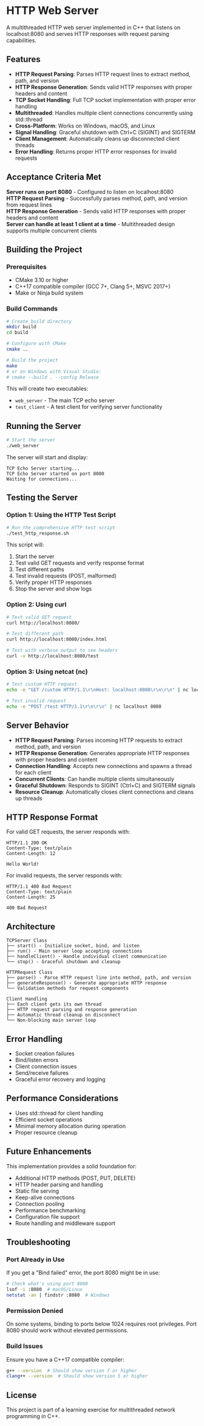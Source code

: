 # HTTP Web Server

A multithreaded HTTP web server implemented in C++ that listens on localhost:8080 and serves HTTP responses with request parsing capabilities.

## Features

- **HTTP Request Parsing**: Parses HTTP request lines to extract method, path, and version
- **HTTP Response Generation**: Sends valid HTTP responses with proper headers and content
- **TCP Socket Handling**: Full TCP socket implementation with proper error handling
- **Multithreaded**: Handles multiple client connections concurrently using std::thread
- **Cross-Platform**: Works on Windows, macOS, and Linux
- **Signal Handling**: Graceful shutdown with Ctrl+C (SIGINT) and SIGTERM
- **Client Management**: Automatically cleans up disconnected client threads
- **Error Handling**: Returns proper HTTP error responses for invalid requests

## Acceptance Criteria Met

**Server runs on port 8080** - Configured to listen on localhost:8080  
**HTTP Request Parsing** - Successfully parses method, path, and version from request lines  
**HTTP Response Generation** - Sends valid HTTP responses with proper headers and content  
**Server can handle at least 1 client at a time** - Multithreaded design supports multiple concurrent clients  

## Building the Project

### Prerequisites
- CMake 3.10 or higher
- C++17 compatible compiler (GCC 7+, Clang 5+, MSVC 2017+)
- Make or Ninja build system

### Build Commands

```bash
# Create build directory
mkdir build
cd build

# Configure with CMake
cmake ..

# Build the project
make
# or on Windows with Visual Studio:
# cmake --build . --config Release
```

This will create two executables:
- `web_server` - The main TCP echo server
- `test_client` - A test client for verifying server functionality

## Running the Server

```bash
# Start the server
./web_server
```

The server will start and display:
```
TCP Echo Server starting...
TCP Echo Server started on port 8080
Waiting for connections...
```

## Testing the Server

### Option 1: Using the HTTP Test Script

```bash
# Run the comprehensive HTTP test script
./test_http_response.sh
```

This script will:
1. Start the server
2. Test valid GET requests and verify response format
3. Test different paths
4. Test invalid requests (POST, malformed)
5. Verify proper HTTP responses
6. Stop the server and show logs

### Option 2: Using curl

```bash
# Test valid GET request
curl http://localhost:8080/

# Test different path
curl http://localhost:8080/index.html

# Test with verbose output to see headers
curl -v http://localhost:8080/test
```

### Option 3: Using netcat (nc)

```bash
# Test custom HTTP request
echo -e "GET /custom HTTP/1.1\r\nHost: localhost:8080\r\n\r\n" | nc localhost 8080

# Test invalid request
echo -e "POST /test HTTP/1.1\r\n\r\n" | nc localhost 8080
```

## Server Behavior

- **HTTP Request Parsing**: Parses incoming HTTP requests to extract method, path, and version
- **HTTP Response Generation**: Generates appropriate HTTP responses with proper headers and content
- **Connection Handling**: Accepts new connections and spawns a thread for each client
- **Concurrent Clients**: Can handle multiple clients simultaneously
- **Graceful Shutdown**: Responds to SIGINT (Ctrl+C) and SIGTERM signals
- **Resource Cleanup**: Automatically closes client connections and cleans up threads

## HTTP Response Format

For valid GET requests, the server responds with:

```
HTTP/1.1 200 OK
Content-Type: text/plain
Content-Length: 12

Hello World!
```

For invalid requests, the server responds with:

```
HTTP/1.1 400 Bad Request
Content-Type: text/plain
Content-Length: 25

400 Bad Request
```

## Architecture

```
TCPServer Class
├── start() - Initialize socket, bind, and listen
├── run() - Main server loop accepting connections
├── handleClient() - Handle individual client communication
└── stop() - Graceful shutdown and cleanup

HTTPRequest Class
├── parse() - Parse HTTP request line into method, path, and version
├── generateResponse() - Generate appropriate HTTP response
└── Validation methods for request components

Client Handling
├── Each client gets its own thread
├── HTTP request parsing and response generation
├── Automatic thread cleanup on disconnect
└── Non-blocking main server loop
```

## Error Handling

- Socket creation failures
- Bind/listen errors
- Client connection issues
- Send/receive failures
- Graceful error recovery and logging

## Performance Considerations

- Uses std::thread for client handling
- Efficient socket operations
- Minimal memory allocation during operation
- Proper resource cleanup

## Future Enhancements

This implementation provides a solid foundation for:
- Additional HTTP methods (POST, PUT, DELETE)
- HTTP header parsing and handling
- Static file serving
- Keep-alive connections
- Connection pooling
- Performance benchmarking
- Configuration file support
- Route handling and middleware support

## Troubleshooting

### Port Already in Use
If you get a "Bind failed" error, the port 8080 might be in use:
```bash
# Check what's using port 8080
lsof -i :8080  # macOS/Linux
netstat -an | findstr :8080  # Windows
```

### Permission Denied
On some systems, binding to ports below 1024 requires root privileges. Port 8080 should work without elevated permissions.

### Build Issues
Ensure you have a C++17 compatible compiler:
```bash
g++ --version  # Should show version 7 or higher
clang++ --version  # Should show version 5 or higher
```

## License

This project is part of a learning exercise for multithreaded network programming in C++.
